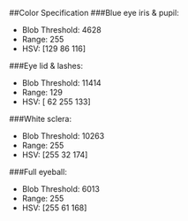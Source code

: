 ##Color Specification
###Blue eye iris & pupil:
- Blob Threshold: 4628
- Range: 255
- HSV: [129 86 116]

###Eye lid & lashes:
- Blob Threshold: 11414
- Range: 129
- HSV: [ 62 255 133]

###White sclera:
- Blob Threshold: 10263
- Range: 255
- HSV: [255  32 174]

###Full eyeball:
- Blob Threshold: 6013
- Range: 255
- HSV: [255  61 168]
